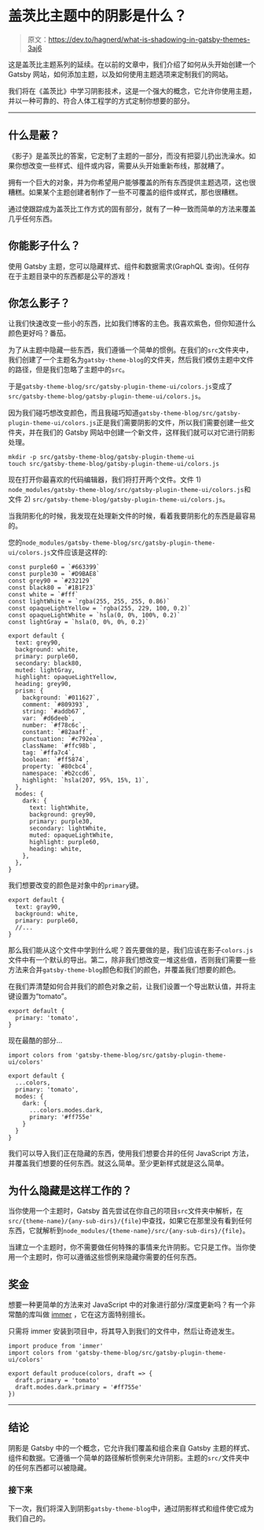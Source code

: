 # 盖茨比主题中的阴影是什么？

> 原文：<https://dev.to/hagnerd/what-is-shadowing-in-gatsby-themes-3aj6>

这是盖茨比主题系列的延续。在以前的文章中，我们介绍了如何从头开始创建一个 Gatsby 网站，如何添加主题，以及如何使用主题选项来定制我们的网站。

我们将在《盖茨比》中学习阴影技术，这是一个强大的概念，它允许你使用主题，并以一种可靠的、符合人体工程学的方式定制你想要的部分。

* * *

## 什么是蔽？

《影子》是盖茨比的答案，它定制了主题的一部分，而没有把婴儿扔出洗澡水。如果你想改变一些样式、组件或内容，需要从头开始重新布线，那就糟了。

拥有一个巨大的对象，并为你希望用户能够覆盖的所有东西提供主题选项，这也很糟糕。如果某个主题创建者制作了一些不可覆盖的组件或样式，那也很糟糕。

通过使跟踪成为盖茨比工作方式的固有部分，就有了一种一致而简单的方法来覆盖几乎任何东西。

## 你能影子什么？

使用 Gatsby 主题，您可以隐藏样式、组件和数据需求(GraphQL 查询)。任何存在于主题目录中的东西都是公平的游戏！

## 你怎么影子？

让我们快速改变一些小的东西，比如我们博客的主色。我喜欢紫色，但你知道什么颜色更好吗？番茄。

为了从主题中隐藏一些东西，我们遵循一个简单的惯例。在我们的`src`文件夹中，我们创建了一个主题名为`gatsby-theme-blog`的文件夹，然后我们模仿主题中文件的路径，但是我们忽略了主题中的`src`。

于是`gatsby-theme-blog/src/gatsby-plugin-theme-ui/colors.js`变成了`src/gatsby-theme-blog/gatsby-plugin-theme-ui/colors.js`。

因为我们碰巧想改变颜色，而且我碰巧知道`gatsby-theme-blog/src/gatsby-plugin-theme-ui/colors.js`正是我们需要阴影的文件，所以我们需要创建一些文件夹，并在我们的 Gatsby 网站中创建一个新文件，这样我们就可以对它进行阴影处理。

```
mkdir -p src/gatsby-theme-blog/gatsby-plugin-theme-ui
touch src/gatsby-theme-blog/gatsby-plugin-theme-ui/colors.js 
```

现在打开你最喜欢的代码编辑器，我们将打开两个文件。文件 1) `node_modules/gatsby-theme-blog/src/gatsby-plugin-theme-ui/colors.js`和文件 2) `src/gatsby-theme-blog/gatsby-plugin-theme-ui/colors.js`。

当我阴影化的时候，我发现在处理新文件的时候，看着我要阴影化的东西是最容易的。

您的`node_modules/gatsby-theme-blog/src/gatsby-plugin-theme-ui/colors.js`文件应该是这样的:

```
const purple60 = `#663399`
const purple30 = `#D9BAE8`
const grey90 = `#232129`
const black80 = `#1B1F23`
const white = `#fff`
const lightWhite = `rgba(255, 255, 255, 0.86)`
const opaqueLightYellow = `rgba(255, 229, 100, 0.2)`
const opaqueLightWhite = `hsla(0, 0%, 100%, 0.2)`
const lightGray = `hsla(0, 0%, 0%, 0.2)`

export default {
  text: grey90,
  background: white,
  primary: purple60,
  secondary: black80,
  muted: lightGray,
  highlight: opaqueLightYellow,
  heading: grey90,
  prism: {
    background: `#011627`,
    comment: `#809393`,
    string: `#addb67`,
    var: `#d6deeb`,
    number: `#f78c6c`,
    constant: `#82aaff`,
    punctuation: `#c792ea`,
    className: `#ffc98b`,
    tag: `#ffa7c4`,
    boolean: `#ff5874`,
    property: `#80cbc4`,
    namespace: `#b2ccd6`,
    highlight: `hsla(207, 95%, 15%, 1)`,
  },
  modes: {
    dark: {
      text: lightWhite,
      background: grey90,
      primary: purple30,
      secondary: lightWhite,
      muted: opaqueLightWhite,
      highlight: purple60,
      heading: white,
    },
  },
} 
```

我们想要改变的颜色是对象中的`primary`键。

```
export default {
  text: gray90,
  background: white,
  primary: purple60,
  //...
} 
```

那么我们能从这个文件中学到什么呢？首先要做的是，我们应该在影子`colors.js`文件中有一个默认的导出。第二，除非我们想改变一堆这些值，否则我们需要一些方法来合并`gatsby-theme-blog`颜色和我们的颜色，并覆盖我们想要的颜色。

在我们弄清楚如何合并我们的颜色对象之前，让我们设置一个导出默认值，并将主键设置为“tomato”。

```
export default {
  primary: 'tomato',
} 
```

现在最酷的部分...

```
import colors from 'gatsby-theme-blog/src/gatsby-plugin-theme-ui/colors'

export default {
  ...colors,
  primary: 'tomato',
  modes: {
    dark: {
      ...colors.modes.dark,
      primary: '#ff755e'
    }
  }
} 
```

我们可以导入我们正在隐藏的东西，使用我们想要合并的任何 JavaScript 方法，并覆盖我们想要的任何东西。就这么简单。至少更新样式就是这么简单。

## 为什么隐藏是这样工作的？

当你使用一个主题时，Gatsby 首先尝试在你自己的项目`src`文件夹中解析，在`src/{theme-name}/{any-sub-dirs}/{file}`中查找，如果它在那里没有看到任何东西，它就解析到`node_modules/{theme-name}/src/{any-sub-dirs}/{file}`。

当建立一个主题时，你不需要做任何特殊的事情来允许阴影。它只是工作。当你使用一个主题时，你可以遵循这些惯例来隐藏你需要的任何东西。

## 奖金

想要一种更简单的方法来对 JavaScript 中的对象进行部分/深度更新吗？有一个非常酷的库叫做 [immer](https://github.com/immerjs/immer) ，它在这方面特别擅长。

只需将 immer 安装到项目中，将其导入到我们的文件中，然后让奇迹发生。

```
import produce from 'immer'
import colors from 'gatsby-theme-blog/src/gatsby-plugin-theme-ui/colors'

export default produce(colors, draft => {
  draft.primary = 'tomato'
  draft.modes.dark.primary = '#ff755e'
}) 
```

* * *

## 结论

阴影是 Gatsby 中的一个概念，它允许我们覆盖和组合来自 Gatsby 主题的样式、组件和数据。它遵循一个简单的路径解析惯例来允许阴影。主题的`src/`文件夹中的任何东西都可以被隐藏。

### 接下来

下一次，我们将深入到阴影`gatsby-theme-blog`中，通过阴影样式和组件使它成为我们自己的。